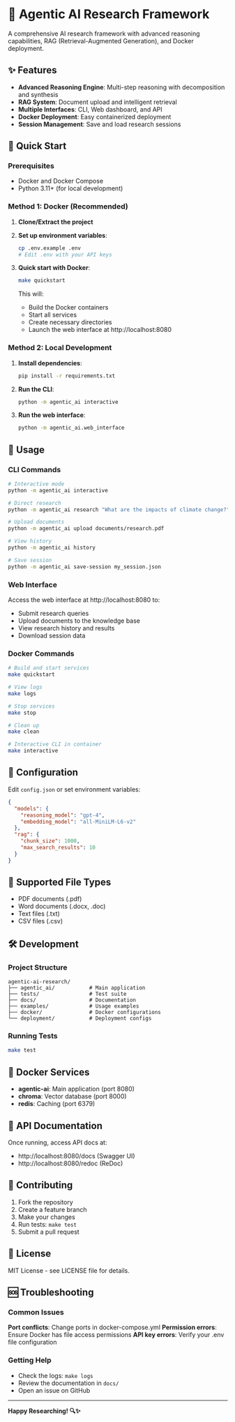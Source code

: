 # 🤖 Agentic AI Research Framework

A comprehensive AI research framework with advanced reasoning capabilities, RAG (Retrieval-Augmented Generation), and Docker deployment.

## ✨ Features

- **Advanced Reasoning Engine**: Multi-step reasoning with decomposition and synthesis
- **RAG System**: Document upload and intelligent retrieval
- **Multiple Interfaces**: CLI, Web dashboard, and API
- **Docker Deployment**: Easy containerized deployment
- **Session Management**: Save and load research sessions

## 🚀 Quick Start

### Prerequisites
- Docker and Docker Compose
- Python 3.11+ (for local development)

### Method 1: Docker (Recommended)

1. **Clone/Extract the project**
2. **Set up environment variables**:
   ```bash
   cp .env.example .env
   # Edit .env with your API keys
   ```

3. **Quick start with Docker**:
   ```bash
   make quickstart
   ```
   This will:
   - Build the Docker containers
   - Start all services
   - Create necessary directories
   - Launch the web interface at http://localhost:8080

### Method 2: Local Development

1. **Install dependencies**:
   ```bash
   pip install -r requirements.txt
   ```

2. **Run the CLI**:
   ```bash
   python -m agentic_ai interactive
   ```

3. **Run the web interface**:
   ```bash
   python -m agentic_ai.web_interface
   ```

## 📖 Usage

### CLI Commands

```bash
# Interactive mode
python -m agentic_ai interactive

# Direct research
python -m agentic_ai research "What are the impacts of climate change?"

# Upload documents
python -m agentic_ai upload documents/research.pdf

# View history
python -m agentic_ai history

# Save session
python -m agentic_ai save-session my_session.json
```

### Web Interface

Access the web interface at http://localhost:8080 to:
- Submit research queries
- Upload documents to the knowledge base
- View research history and results
- Download session data

### Docker Commands

```bash
# Build and start services
make quickstart

# View logs
make logs

# Stop services
make stop

# Clean up
make clean

# Interactive CLI in container
make interactive
```

## 🔧 Configuration

Edit `config.json` or set environment variables:

```json
{
  "models": {
    "reasoning_model": "gpt-4",
    "embedding_model": "all-MiniLM-L6-v2"
  },
  "rag": {
    "chunk_size": 1000,
    "max_search_results": 10
  }
}
```

## 📁 Supported File Types

- PDF documents (.pdf)
- Word documents (.docx, .doc)
- Text files (.txt)
- CSV files (.csv)

## 🛠️ Development

### Project Structure
```
agentic-ai-research/
├── agentic_ai/           # Main application
├── tests/                # Test suite
├── docs/                 # Documentation
├── examples/             # Usage examples
├── docker/               # Docker configurations
└── deployment/           # Deployment configs
```

### Running Tests
```bash
make test
```

## 🐳 Docker Services

- **agentic-ai**: Main application (port 8080)
- **chroma**: Vector database (port 8000)
- **redis**: Caching (port 6379)

## 📝 API Documentation

Once running, access API docs at:
- http://localhost:8080/docs (Swagger UI)
- http://localhost:8080/redoc (ReDoc)

## 🤝 Contributing

1. Fork the repository
2. Create a feature branch
3. Make your changes
4. Run tests: `make test`
5. Submit a pull request

## 📄 License

MIT License - see LICENSE file for details.

## 🆘 Troubleshooting

### Common Issues

**Port conflicts**: Change ports in docker-compose.yml
**Permission errors**: Ensure Docker has file access permissions
**API key errors**: Verify your .env file configuration

### Getting Help

- Check the logs: `make logs`
- Review the documentation in `docs/`
- Open an issue on GitHub

---

**Happy Researching! 🔍✨**